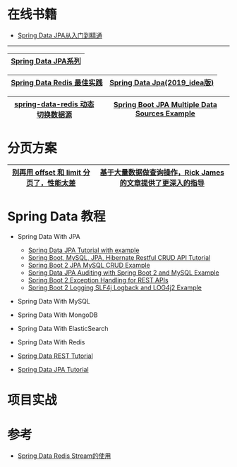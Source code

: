 
# 在线书籍
* [Spring Data JPA从入门到精通](https://weread.qq.com/web/reader/328329c07198d703328ecb3)

---

[Spring Data JPA系列](https://mp.weixin.qq.com/s/qQR8z3OhwiTxybmEwMME9A)|
---|

[Spring Data Redis 最佳实践](https://www.jianshu.com/p/6eb4306ef365)|[Spring Data Jpa(2019_idea版)](https://www.bilibili.com/video/BV1Y4411W7Rx?from=search&seid=15302849285323004849)|
---|---|

[spring-data-redis 动态切换数据源](https://www.jianshu.com/p/571b0c55ed4c)|[Spring Boot JPA Multiple Data Sources Example](https://www.javaguides.net/2018/09/spring-boot-jpa-multiple-data-sources-example.html)|
---|---|

# 分页方案

[别再用 offset 和 limit 分页了，性能太差](https://mp.weixin.qq.com/s/8dPkyIdnPQUchse3h8irig)|[基于大量数据做查询操作，Rick James 的文章提供了更深入的指导](http://mysql.rjweb.org/doc.php/lists)|
----|---|



# Spring Data 教程
* Spring Data With JPA
  * [Spring Data JPA Tutorial with example](https://www.javaguides.net/p/spring-data-jpa-tutorial.html)
  * [Spring Boot, MySQL, JPA, Hibernate Restful CRUD API Tutorial](https://www.javaguides.net/2018/09/spring-data-jpa-auditing-with-spring-boot2-and-mysql-example.html)
  * [Spring Boot 2 JPA MySQL CRUD Example](https://www.javaguides.net/2018/09/spring-boot-2-jpa-mysql-crud-example.html)
  * [Spring Data JPA Auditing with Spring Boot 2 and MySQL Example](https://www.javaguides.net/2018/09/spring-data-jpa-auditing-with-spring-boot2-and-mysql-example.html)
  * [Spring Boot 2 Exception Handling for REST APIs](https://www.javaguides.net/2018/09/spring-boot-2-exception-handling-for-rest-apis.html) 
  * [Spring Boot 2 Logging SLF4j Logback and LOG4j2 Example](https://www.javaguides.net/2018/09/spring-boot-2-logging-slf4j-logback-and-log4j-example.html)
* Spring Data With MySQL
* Spring Data With MongoDB
* Spring Data With ElasticSearch
* Spring Data With Redis



* [Spring Data REST Tutorial](https://www.javaguides.net/2021/07/spring-data-rest-tutorial.html)
* [Spring Data JPA Tutorial](https://www.javaguides.net/p/spring-data-jpa-tutorial.html)

# 项目实战



# 参考

* [Spring Data Redis Stream的使用](https://www.jianshu.com/p/b33a96624d36)


